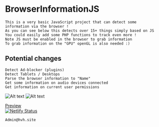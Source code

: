 # BrowserInformationJS
```
This is a very basic JavaScript project that can detect some information via the browser !
As you can see below this detects over 15+ things simply based on JS
You could easily add some PHP functions to track even more !
Note JS must be enabled in the browser to grab information
To grab information on the "GPU" openGL is also needed :)
```

## Potential changes 
```
Detect Ad-blocker (plugins)
Detect Tablets / Desktops
Parse the browser information to "Name"
Get some information on audio devices connected
Get information on current user permissions
```

![Alt text](https://i.imgur.com/SL1ie9v.png "Example")
![Alt text](https://i.imgur.com/EE32Fkg.png "Example")

[Preview](https://mystifying-euler-764f4f.netlify.app/)\
[![Netlify Status](https://api.netlify.com/api/v1/badges/aa81dfd0-0b56-44fd-854d-fef855b8f53a/deploy-status)](https://app.netlify.com/sites/mystifying-euler-764f4f/deploys)


```
Admin@hvh.site
```
